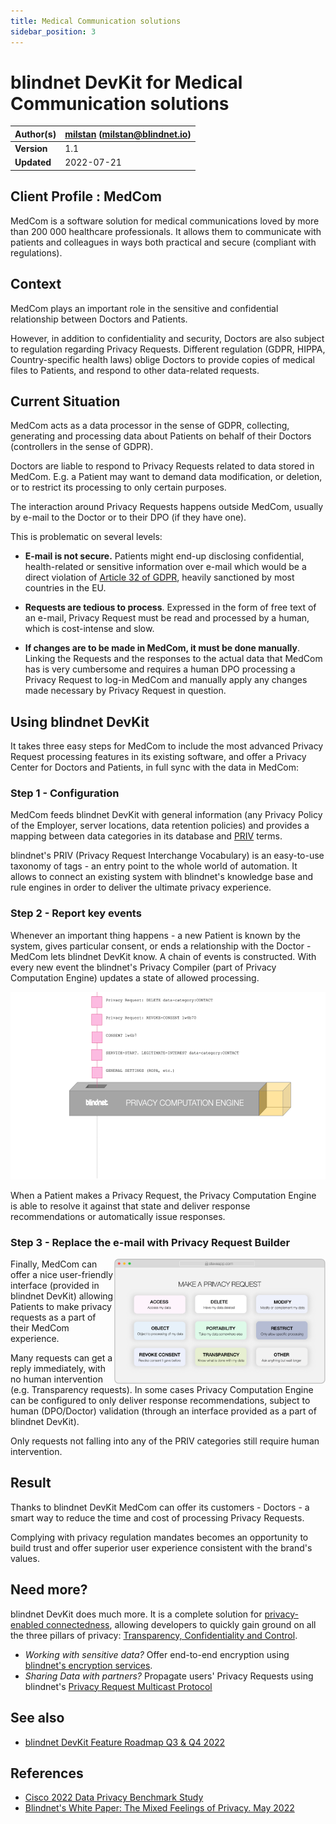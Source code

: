 ```yaml
---
title: Medical Communication solutions
sidebar_position: 3
---
```



# blindnet DevKit for Medical Communication solutions

| **Author(s)** | [milstan](https://github.com/milstan) (milstan@blindnet.io) |
| :------------ | :---------------------------------------------------------- |
| **Version**   | 1.1                                                         |
| **Updated**   | 2022-07-21                                                  |

## Client Profile : MedCom

MedCom is a software solution for medical communications loved by more than 200 000 healthcare professionals. It allows them to communicate with patients and colleagues in ways both practical and secure (compliant with regulations).

## Context

MedCom plays an important role in the sensitive and confidential relationship between Doctors and Patients.

However, in addition to confidentiality and security, Doctors are also subject to regulation regarding Privacy Requests. Different regulation (GDPR, HIPPA, Country-specific health laws) oblige Doctors to provide copies of medical files to Patients, and respond to other data-related requests.

## Current Situation

MedCom acts as a data processor in the sense of GDPR, collecting, generating and processing data about Patients on behalf of their Doctors (controllers in the sense of GDPR).

Doctors are liable to respond to Privacy Requests related to data stored in MedCom. E.g. a Patient may want to demand data modification, or deletion, or to restrict its processing to only certain purposes.

The interaction around Privacy Requests happens outside MedCom, usually by e-mail to the Doctor or to their DPO (if they have one).

This is problematic on several levels:

- **E-mail is not secure.**
  Patients might end-up disclosing confidential, health-related or sensitive information over e-mail which would be a direct violation of [Article 32 of GDPR](https://gdpr-info.eu/art-32-gdpr/), heavily sanctioned by most countries in the EU.

- **Requests are tedious to process**.
  Expressed in the form of free text of an e-mail, Privacy Request must be read and processed by a human, which is cost-intense and slow.

- **If changes are to be made in MedCom, it must be done manually**.
  Linking the Requests and the responses to the actual data that MedCom has is very cumbersome and requires a human DPO processing a Privacy Request to log-in MedCom and manually apply any changes made necessary by Privacy Request in question.

## Using blindnet DevKit

It takes three easy steps for MedCom to include the most advanced Privacy Request processing features in its existing software, and offer a Privacy Center for Doctors and Patients, in full sync with the data in MedCom:

### Step 1 - Configuration

MedCom feeds blindnet DevKit with general information (any Privacy Policy of the Employer, server locations, data retention policies) and provides a mapping between data categories in its database and [PRIV](https://github.com/blindnet-io/product-management/blob/main/refs/schemas/priv/RFC-PRIV.md) terms.

blindnet's PRIV (Privacy Request Interchange Vocabulary) is an easy-to-use taxonomy of tags - an entry point to the whole world of automation. It allows to connect an existing system with blindnet's knowledge base and rule engines in order to deliver the ultimate privacy experience.

### Step 2 - Report key events

Whenever an important thing happens - a new Patient is known by the system, gives particular consent, or ends a relationship with the Doctor - MedCom lets blindnet DevKit know. A chain of events is constructed. With every new event the blindnet's Privacy Compiler (part of Privacy Computation Engine) updates a state of allowed processing.

<img height="300" src="/img/PCEexplained.gif" />

When a Patient makes a Privacy Request, the Privacy Computation Engine is able to resolve it against that state and deliver response recommendations or automatically issue responses.

### Step 3 - Replace the e-mail with Privacy Request Builder

<img align="right" height="200" src="/img/loglolessPRbuilder.png" />

Finally, MedCom can offer a nice user-friendly interface (provided in blindnet DevKit) allowing Patients to make privacy requests as a part of their MedCom experience.

Many requests can get a reply immediately, with no human intervention (e.g. Transparency requests).
In some cases Privacy Computation Engine can be configured to only deliver response recommendations, subject to human (DPO/Doctor) validation (through an interface provided as a part of blindnet DevKit).

Only requests not falling into any of the PRIV categories still require human intervention.

## Result

Thanks to blindnet DevKit MedCom can offer its customers - Doctors - a smart way to reduce the time and cost of processing Privacy Requests.

Complying with privacy regulation mandates becomes an opportunity to build trust and offer superior user experience consistent with the brand's values.

## Need more?

blindnet DevKit does much more. It is a complete solution for [privacy-enabled connectedness](/docs/references/notions-of-privacy), allowing developers to quickly gain ground on all the three pillars of privacy: [Transparency, Confidentiality and Control](/docs/references/priv-eng-principles).

- _Working with sensitive data?_ Offer end-to-end encryption using [blindnet's encryption services](https://github.com/blindnet-io/api-scala).
- _Sharing Data with partners?_ Propagate users' Privacy Requests using blindnet's [Privacy Request Multicast Protocol](https://github.com/blindnet-io/product-management/blob/b7d2bd0aab509a5d83ed42822b0ba19e27bef905/refs/schemas/protocols/RFC-PRMP.md)

## See also

- [blindnet DevKit Feature Roadmap Q3 & Q4 2022](https://github.com/blindnet-io/devrel-management/blob/main/docs/roadmap/q3-2022.md)

## References

- [Cisco 2022 Data Privacy Benchmark Study](https://www.cisco.com/c/en/us/about/trust-center/data-privacy-benchmark-study.html)
- [Blindnet's White Paper: The Mixed Feelings of Privacy. May 2022](/pdf/white-papers/202205-the-mixed-feelings-of-privacy.pdf)
